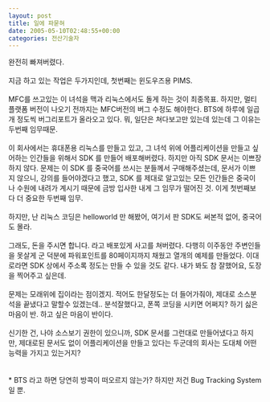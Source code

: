 ```yaml
---
layout: post
title: 일에 파묻혀
date: 2005-05-10T02:48:55+00:00
categories: 전산기술자
---
```

완전히 빠져버렸다.<br /><br />지금 하고 있는 작업은 두가지인데, 첫번째는 윈도우즈용 PIMS.<br /><br />MFC를 쓰고있는 이 녀석을 맥과 리눅스에서도 돌게 하는 것이 최종목표. 하지만, 멀티플랫폼 버전이 나오기 전까지는 MFC버전의 버그 수정도 해야한다. BTS에 하루에 일곱개 정도씩 버그리포트가 올라오고 있다. 뭐, 일단은 쳐다보고만 있는데 있는데 그 이유는 두번째 임무때문.<br /><br />이 회사에서는 휴대폰용 리눅스를 만들고 있고, 그 녀석 위에 어플리케이션을 만들고 싶어하는 인간들을 위해서 SDK 를 만들어 배포해버렸다. 하지만 아직 SDK 문서는 이쁘장하지 않다. 문제는 이 SDK 를 중국어를 쓰시는 분들께서 구매해주셨는데, 문서가 이쁘지 않으니, 강의를 들어야겠다고 했고, SDK 를 제대로 알고있는 모든 인간들은 중국이나 수원에 내려가 계시기 때문에 금방 입사한 내게 그 임무가 떨어진 것. 이게 첫번째보다 더 중요한 두번째 임무.<br /><br />하지만, 난 리눅스 코딩은 helloworld 만 해봤어, 여기서 판 SDK도 써본적 없어, 중국어도 몰라.<br /><br />그래도, 돈을 주시면 합니다. 라고 배포있게 사고를 쳐버렸다. 다행히 이주동안 주변인들을 못살게 군 덕분에 파워포인트를 80페이지까지 채웠고 열개의 예제를 만들었다. 이대로라면 SDK 상에서 주소록 정도는 만들 수 있을 것도 같다. 내가 봐도 참 잘했어요, 도장을 찍어주고 싶은데.<br /><br />문제는 모래위에 집이라는 점이겠지. 적어도 한달정도는 더 들어가줘야, 제대로 소스분석을 끝냈다고 말할수 있겠는데.. 분석잘했다고, 폰쪽 코딩을 시키면 어쩌지? 하기 싫은 마음이 반. 하고 싶은 마음이 반이다.<br /><br />신기한 건, 나야 소스보기 권한이 있으니까, SDK 문서를 그런대로 만들어냈다고 하지만, 제대로된 문서도 없이 어플리케이션을 만들고 있다는 두군데의 회사는 도대체 어떤 능력을 가지고 있는거지?<br /><br /><br />* BTS 라고 하면 당연히 방콕이 떠오르지 않는가? 하지만 저건 Bug Tracking System일 뿐.
